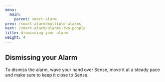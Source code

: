 ```yaml
---
menu:
  main:
    parent: smart-alarm
prev: /smart-alarm/multiple-alarms
next: /smart-alarm/alarms-two-people
title: dismissing your alarm
weight: 4
---
```


## Dismissing your Alarm


To dismiss the alarm, wave your hand over Sense, move it at a steady pace and make sure to keep it close to Sense.

